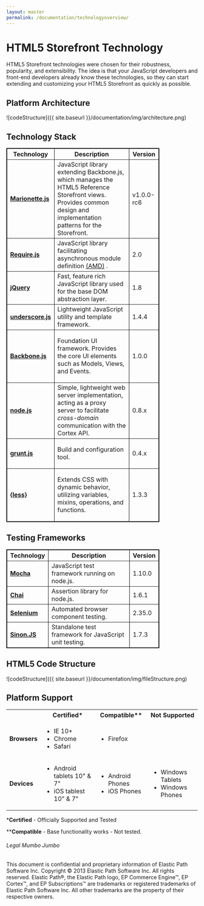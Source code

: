 ```yaml
---
layout: master
permalink: /documentation/technologyoverview/
---
```

HTML5 Storefront Technology
====================
HTML5 Storefront technologies were chosen for their robustness, popularity, and extensibility.
The idea is that your JavaScript developers and front-end developers already know these technologies, so they can start extending and customizing your HTML5 Storefront as quickly as possible.

## <a name="platformArchitecture"> </a> Platform Architecture
![codeStructure]({{ site.baseurl  }}/documentation/img/architecture.png)

Technology Stack
---------------------

<table border="1" cellpadding="3" cellspacing="0" style="width: 80%; border: 1px solid #000000;">
<tbody>
<tr>
	<th align="center" valign="middle">Technology</th>
	<th align="center" valign="middle">Description</th>
	<th align="center" valign="middle">Version</th>
</tr>
<tr>
	<td><strong><a href="http://marionettejs.com/">Marionette.js</a></strong></td>
	<td>JavaScript library extending Backbone.js, which manages the HTML5 Reference Storefront views.
	Provides common design and implementation patterns for the Storefront.</td>
	<td>v1.0.0-rc6</td>
</tr>
<tr>
	<td><strong><a href="http://requirejs.org/">Require.js</a></strong></td>
	<td>JavaScript library facilitating asynchronous module definition <a href="http://en.wikipedia.org/wiki/Asynchronous_module_definition">(AMD)</a> .
	</td>
	<td>2.0</td>
</tr>
<tr>
	<td><strong><a href="http://jquery.com/">jQuery</a></strong></td>
	<td>Fast, feature rich JavaScript library used for the base DOM abstraction layer.</td>
	<td>1.8</td>
</tr>
<tr>
	<td><strong><a href="http://underscorejs.org/">underscore.js</a></strong></td>
	<td>Lightweight JavaScript utility and template framework.</td>
	<td>1.4.4</td>
</tr>
<tr>
	<td><strong><a href="http://backbonejs.org/">Backbone.js</a></strong></td>
	<td>
		<p>Foundation UI framework. Provides the core UI elements such as Models, Views, and Events.</p>
	</td>
	<td>1.0.0</td>
</tr>
<tr>
	<td><strong><a href="http://nodejs.org/">node.js</a></strong></td>
	<td>Simple, lightweight web server implementation, acting as a proxy server to facilitate <em>cross-domain</em> communication with the Cortex API.</td>
	<td>0.8.x</td>
</tr>
<tr>
	<td><strong><a href="http://gruntjs.com/">grunt.js</a></strong></td>
	<td>
		<p>Build and configuration tool.</p>
	</td>
	<td>0.4.x</td>
</tr>
<tr>
	<td><strong><a href="http://lesscss.org/">{less}</a></strong></td>
	<td>
		<p>Extends CSS with dynamic behavior, utilizing variables, mixins, operations, and functions.</p>
	</td>
	<td>1.3.3</td>
</tr>
</tbody>
</table>

Testing Frameworks
---------------------

<table border="1" cellpadding="3" cellspacing="0" style="width: 80%; border: 1px solid #000000;">
<tbody>
<tr>
	<th align="center" valign="middle">Technology</th>
	<th align="center" valign="middle">Description</th>
	<th align="center" valign="middle">Version</th>
</tr>
<tr>
	<td><strong><a href="http://visionmedia.github.io/mocha/">Mocha</a></strong></td>
	<td>JavaScript test framework running on node.js.</td>
	<td>1.10.0</td>
</tr>
<tr>
	<td><strong><a href="http://chaijs.com/">Chai</a></strong></td>
	<td>Assertion library for node.js.</td>
	<td>1.6.1</td>
</tr>
<tr>
	<td><strong><a href="http://www.seleniumhq.org/projects/webdriver/">Selenium</a></strong></td>
	<td>Automated browser component testing.</td>
	<td>2.35.0</td>
</tr>
<tr>
	<td><strong><a href="http://sinonjs.org/">Sinon.JS</a></strong></td>
	<td>Standalone test framework for JavaScript unit testing.</td>
	<td>1.7.3</td>
</tr>
</tbody>
</table>

HTML5 Code Structure
---------------------
![codeStructure]({{ site.baseurl  }}/documentation/img/fileStructure.png)

Platform Support
---------------------

<table>
<tbody>
<tr align="center">
	<th align="center" valign="middle"></th>
	<th align="center" valign="middle">Certified*</th>
	<th align="center" valign="middle">Compatible**</th>
	<th align="center" valign="middle">Not Supported</th>
</tr>
<tr>
	<td><strong>Browsers</strong></td>
	<td>
		<ul>
			<li>IE 10+</li>
			<li>Chrome</li>
			<li>Safari</li>
		</ul>
	</td>
	<td>
		<ul>
			<li>Firefox</li>
		</ul>
	</td>
	<td></td>
</tr>
<tr>
	<td><strong>Devices</strong></td>
	<td>
		<ul>
			<li>Android tablets 10" &amp; 7"</li>
			<li>iOS tablest 10" &amp; 7"</li>
		</ul>
	</td>
	<td>
		<ul>
			<li>Android Phones</li>
			<li>iOS Phones</li>
		</ul>
	</td>
	<td>
		<ul>
			<li>Windows Tablets</li>
			<li>Windows Phones</li>
		</ul>
	</td>
</tr>
</tbody>
</table>

\*<b>Certified</b> - Officially Supported and Tested

\*\***Compatible** - Base functionality works - Not tested.

###### Legal Mumbo Jumbo
This document is confidential and proprietary information of Elastic Path Software Inc. Copyright © 2013 Elastic Path Software Inc. All rights reserved. Elastic Path®, the Elastic Path logo, EP Commerce Engine™, EP Cortex™, and EP Subscriptions™ are trademarks or registered trademarks of Elastic Path Software Inc. All other trademarks are the property of their respective owners.